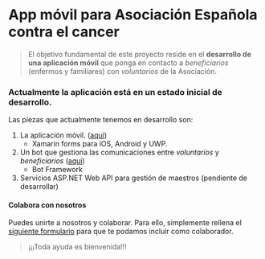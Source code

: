 # App móvil para Asociación Española contra el cancer> El objetivo fundamental de este proyecto reside en el **desarrollo de una aplicación móvil** que ponga en contacto a *beneficiarios* (enfermos y familiares) con *voluntarios* de la Asociación.### Actualmente la aplicación está en un estado inicial de desarrollo.Las piezas que actualmente tenemos en desarrollo son:1. La aplicación móvil. ([aqui](https://github.com/BraventMobile/AeccApp/tree/develop/src/Mobile))	+ Xamarin forms para iOS, Android y UWP.2. Un bot que gestiona las comunicaciones entre *voluntarios* y *beneficiarios* ([aqui](https://github.com/BraventMobile/AeccApp/tree/develop/src/Services/AeccBot))	* Bot Framework3. Servicios ASP.NET Web API para gestión de maestros (pendiente de desarrollar)  #### Colabora con nosotrosPuedes unirte a nosotros y colaborar. Para ello, simplemente rellena el [siguiente formulario]() para que te podamos incluir como colaborador.>¡¡¡Toda ayuda es bienvenida!!!